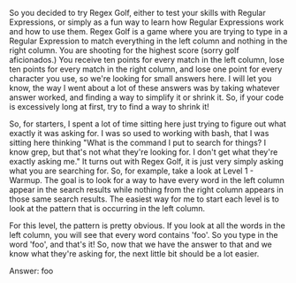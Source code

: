 So you decided to try Regex Golf, either to test your skills with Regular Expressions, or simply as a fun way to learn how Regular Expressions work and how to use them. Regex Golf is a game where you are trying to type in a Regular Expression to match everything in the left column and nothing in the right column. You are shooting for the highest score (sorry golf aficionados.) You receive ten points for every match in the left column, lose ten points for every match in the right column, and lose one point for every character you use, so we're looking for small answers here. I will let you know, the way I went about a lot of these answers was by taking whatever answer worked, and finding a way to simplify it or shrink it. So, if your code is excessively long at first, try to find a way to shrink it!

So, for starters, I spent a lot of time sitting here just trying to figure out what exactly it was asking for. I was so used to working with bash, that I was sitting here thinking "What is the command I put to search for things? I know grep, but that's not what they're looking for. I don't get what they're exactly asking me." It turns out with Regex Golf, it is just very simply asking what you are searching for. So, for example, take a look at Level 1 - Warmup. The goal is to look for a way to have every word in the left column appear in the search results while nothing from the right column appears in those same search results. The easiest way for me to start each level is to look at the pattern that is occurring in the left column.

For this level, the pattern is pretty obvious. If you look at all the words in the left column, you will see that every word contains 'foo'. So you type in the word 'foo', and that's it! So, now that we have the answer to that and we know what they're asking for, the next little bit should be a lot easier.

Answer: foo
